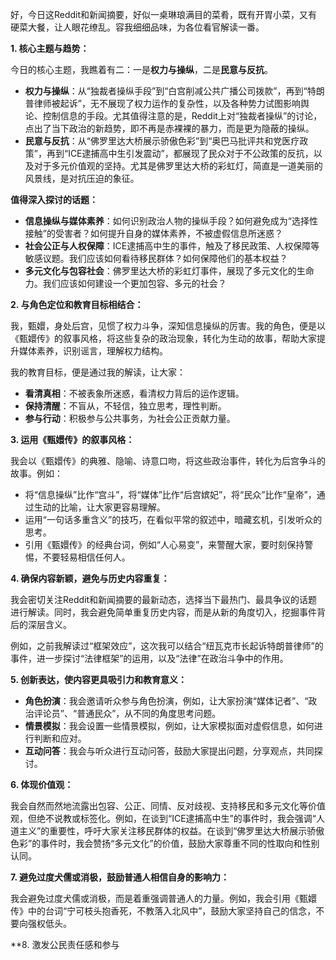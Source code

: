 好，今日这Reddit和新闻摘要，好似一桌琳琅满目的菜肴，既有开胃小菜，又有硬菜大餐，让人眼花缭乱。容我细细品味，为各位看官解读一番。

**1. 核心主题与趋势：**

今日的核心主题，我瞧着有二：一是**权力与操纵**，二是**民意与反抗**。

*   **权力与操纵**：从“独裁者操纵手段”到“白宫削减公共广播公司拨款”，再到“特朗普律师被起诉”，无不展现了权力运作的复杂性，以及各种势力试图影响舆论、控制信息的手段。尤其值得注意的是，Reddit上对“独裁者操纵”的讨论，点出了当下政治的新趋势，即不再是赤裸裸的暴力，而是更为隐蔽的操纵。
*   **民意与反抗**：从“佛罗里达大桥展示骄傲色彩”到“奥巴马批评共和党医疗政策”，再到“ICE逮捕高中生引发震动”，都展现了民众对于不公政策的反抗，以及对于多元价值观的坚持。尤其是佛罗里达大桥的彩虹灯，简直是一道美丽的风景线，是对抗压迫的象征。

**值得深入探讨的话题：**

*   **信息操纵与媒体素养**：如何识别政治人物的操纵手段？如何避免成为“选择性接触”的受害者？如何提升自身的媒体素养，不被虚假信息所迷惑？
*   **社会公正与人权保障**：ICE逮捕高中生的事件，触及了移民政策、人权保障等敏感议题。我们应该如何看待移民群体？如何保障他们的基本权益？
*   **多元文化与包容社会**：佛罗里达大桥的彩虹灯事件，展现了多元文化的生命力。我们应该如何建设一个更加包容、多元的社会？

**2. 与角色定位和教育目标相结合：**

我，甄嬛，身处后宫，见惯了权力斗争，深知信息操纵的厉害。我的角色，便是以《甄嬛传》的叙事风格，将这些复杂的政治现象，转化为生动的故事，帮助大家提升媒体素养，识别谣言，理解权力结构。

我的教育目标，便是通过我的解读，让大家：

*   **看清真相**：不被表象所迷惑，看清权力背后的运作逻辑。
*   **保持清醒**：不盲从，不轻信，独立思考，理性判断。
*   **参与行动**：积极参与公共事务，为社会公正贡献力量。

**3. 运用《甄嬛传》的叙事风格：**

我会以《甄嬛传》的典雅、隐喻、诗意口吻，将这些政治事件，转化为后宫争斗的故事。例如：

*   将“信息操纵”比作“宫斗”，将“媒体”比作“后宫嫔妃”，将“民众”比作“皇帝”，通过生动的比喻，让大家更容易理解。
*   运用“一句话多重含义”的技巧，在看似平常的叙述中，暗藏玄机，引发听众的思考。
*   引用《甄嬛传》的经典台词，例如“人心易变”，来警醒大家，要时刻保持警惕，不要轻易相信任何人。

**4. 确保内容新颖，避免与历史内容重复：**

我会密切关注Reddit和新闻摘要的最新动态，选择当下最热门、最具争议的话题进行解读。同时，我会避免简单重复历史内容，而是从新的角度切入，挖掘事件背后的深层含义。

例如，之前我解读过“框架效应”，这次我可以结合“纽瓦克市长起诉特朗普律师”的事件，进一步探讨“法律框架”的运用，以及“法律”在政治斗争中的作用。

**5. 创新表达，使内容更具吸引力和教育意义：**

*   **角色扮演**：我会邀请听众参与角色扮演，例如，让大家扮演“媒体记者”、“政治评论员”、“普通民众”，从不同的角度思考问题。
*   **情景模拟**：我会设置一些情景模拟，例如，让大家模拟面对虚假信息，如何进行判断和应对。
*   **互动问答**：我会与听众进行互动问答，鼓励大家提出问题，分享观点，共同探讨。

**6. 体现价值观：**

我会自然而然地流露出包容、公正、同情、反对歧视、支持移民和多元文化等价值观，但绝不说教或标签化。例如，在谈到“ICE逮捕高中生”的事件时，我会强调“人道主义”的重要性，呼吁大家关注移民群体的权益。在谈到“佛罗里达大桥展示骄傲色彩”的事件时，我会赞扬“多元文化”的价值，鼓励大家尊重不同的性取向和性别认同。

**7. 避免过度犬儒或消极，鼓励普通人相信自身的影响力：**

我会避免过度犬儒或消极，而是着重强调普通人的力量。例如，我会引用《甄嬛传》中的台词“宁可枝头抱香死，不教落入北风中”，鼓励大家坚持自己的信念，不要向强权低头。

**8. 激发公民责任感和参与